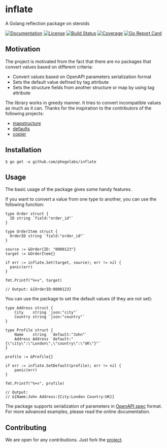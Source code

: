 # inflate
A Golang reflection package on steroids

[![Documentation][godoc-img]][godoc-url]
[![License][license-img]][license-url]
[![Build Status][action-img]][action-url]
[![Coverage][codecov-img]][codecov-url]
[![Go Report Card][report-img]][report-url]

## Motivation

The project is motivated from the fact that there are no packages that
convert values based on different criteria:

- Convert values based on OpenAPI parameters serialization format
- Sets the default value defined by tag attribute
- Sets the structure fields from another structure or map by using tag attribute

The library works in greedy manner. It tries to convert incompatible values as
much as it can. Thanks for the inspiration to the contributors of the following
projects:

- [mapstructure](https://github.com/mitchellh/mapstructure)
- [defaults](https://github.com/creasty/defaults)
- [copier](https://github.com/jinzhu/copier)

## Installation

```console
$ go get -u github.com/phogolabs/inflate
```

## Usage

The basic usage of the package gives some handy features.

If you want to convert a value from one type to another, you can use the
following function:

```golang
type Order struct {
  ID string `field:"order_id"`
}

type OrderItem struct {
  OrderID string `field:"order_id"`
}
```

```golang
source := &Order{ID: "0000123"}
target := &OrderItem{}

if err := inflate.Set(target, source); err != nil {
  panic(err)
}

fmt.Printf("%+v", target)

// Output: &{OrderID:0000123}
```

You can use the package to set the default values (if they are not set):

```golang
type Address struct {
	City    string `json:"city"`
	Country string `json:"country"`
}

type Profile struct {
	Name    string  `default:"John"`
	Address Address `default:"{\"city\":\"London\",\"country\":\"UK\"}"`
}

```

```golang
profile := &Profile{}

if err := inflate.SetDefault(profile); err != nil {
	panic(err)
}

fmt.Printf("%+v", profile)

// Output:
// &{Name:John Address:{City:London Country:UK}}
```

The package supports serialization of parameters in [OpenAPI spec](https://swagger.io/docs/specification/serialization/) format.
For more advanced examples, please read the online documentation.

## Contributing

We are open for any contributions. Just fork the
[project](https://github.com/phogolabs/inflate).

[report-img]: https://goreportcard.com/badge/github.com/phogolabs/inflate
[report-url]: https://goreportcard.com/report/github.com/phogolabs/inflate
[logo-author-url]: https://www.freepik.com/free-vector/abstract-cross-logo-template_1185919.htm
[logo-license]: http://creativecommons.org/licenses/by/3.0/
[codecov-url]: https://codecov.io/gh/phogolabs/inflate
[codecov-img]: https://codecov.io/gh/phogolabs/inflate/branch/master/graph/badge.svg
[action-img]: https://github.com/phogolabs/inflate/workflows/main/badge.svg
[action-url]: https://github.com/phogolabs/inflate/actions
[godoc-url]: https://godoc.org/github.com/phogolabs/inflate
[godoc-img]: https://godoc.org/github.com/phogolabs/inflate?status.svg
[license-img]: https://img.shields.io/badge/license-MIT-blue.svg
[license-url]: LICENSE

